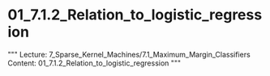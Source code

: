 # 01_7.1.2_Relation_to_logistic_regression

"""
Lecture: 7_Sparse_Kernel_Machines/7.1_Maximum_Margin_Classifiers
Content: 01_7.1.2_Relation_to_logistic_regression
"""


